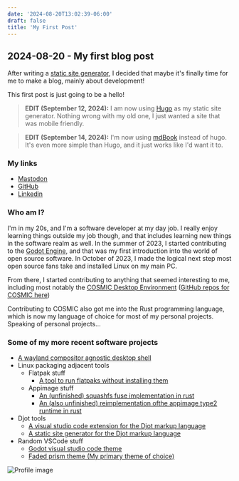 ```yaml
---
date: '2024-08-20T13:02:39-06:00'
draft: false
title: 'My First Post'
---
```


## 2024-08-20 - My first blog post

After writing a [static site generator](https://github.com/ryanabx/simple-ssg), I decided that maybe it's finally time for me to make a blog, mainly about development!

This first post is just going to be a hello!


> **EDIT (September 12, 2024):** I am now using [Hugo](https://gohugo.io/getting-started/quick-start/) as my static site generator. Nothing wrong with my old one, I just wanted a site that was mobile friendly.

> **EDIT (September 14, 2024):** I'm now using [mdBook](https://github.com/rust-lang/mdBook) instead of hugo. It's even more simple than Hugo, and it just works like I'd want it to.

### My links

- [Mastodon](https://mastodon.social/@ryanabx)
- [GitHub](https://github.com/ryanabx)
- [Linkedin](https://www.linkedin.com/in/ryanbrue/)

### Who am I?

I'm in my 20s, and I'm a software developer at my day job. I really enjoy learning things outside my job though, and that includes learning new things in the software realm as well. In the summer of 2023, I started contributing to the [Godot Engine](https://godotengine.org), and that was my first introduction into the world of open source software. In October of 2023, I made the logical next step most open source fans take and installed Linux on my main PC.

From there, I started contributing to anything that seemed interesting to me, including most notably the [COSMIC Desktop Environment](https://system76.com/cosmic) ([GitHub repos for COSMIC here](https://github.com/pop-os))

Contributing to COSMIC also got me into the Rust programming language, which is now my language of choice for most of my personal projects. Speaking of personal projects...

### Some of my more recent software projects

- [A wayland compositor agnostic desktop shell](https://codeberg.org/ryanabx/ryanabx-shell)
- Linux packaging adjacent tools
  - Flatpak stuff
    - [A tool to run flatpaks without installing them](https://github.com/linux-packaging-rs/flatpak-ext-tools)
  - Appimage stuff
    - [An (unfinished) squashfs fuse implementation in rust](https://github.com/linux-packaging-rs/squashfuse-rs)
    - [An (also unfinished) reimplementation ofthe appimage type2 runtime in rust](https://github.com/linux-packaging-rs/appimage-type2-runtime-rs)
- Djot tools
  - [A visual studio code extension for the Djot markup language](https://github.com/ryanabx/djot-vscode)
  - [A static site generator for the Djot markup language](https://github.com/ryanabx/simple-ssg)
- Random VSCode stuff
  - [Godot visual studio code theme](https://github.com/ryanabx/godot-vscode-theme)
  - [Faded prism theme (My primary theme of choice)](https://github.com/ryanabx/faded-prism-theme)


![Profile image](https://avatars.githubusercontent.com/u/56272643?v=4)
